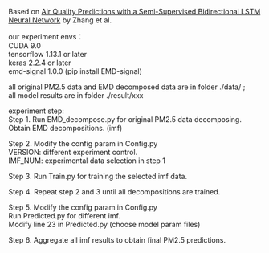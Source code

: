 Based on [Air Quality Predictions with a Semi-Supervised Bidirectional LSTM Neural Network](https://www.doi.org/10.1016/j.apr.2020.09.003) by Zhang et al.

our experiment envs：\
CUDA 9.0 \
tensorflow 1.13.1 or later\
keras 2.2.4 or later\
emd-signal 1.0.0 (pip install EMD-signal)

all original PM2.5 data and EMD decomposed data are in folder ./data/ ;\
all model results are in folder ./result/xxx

experiment step:\
Step 1. Run EMD_decompose.py for original PM2.5 data decomposing.\
   Obtain EMD decompositions. (imf)
   
Step 2. Modify the config param in Config.py\
   VERSION: different experiment control.\
   IMF_NUM: experimental data selection in step 1
   
Step 3. Run Train.py for training the selected imf data.

Step 4. Repeat step 2 and 3 until all decompositions are trained.

Step 5. Modify the config param in Config.py\
    Run Predicted.py for different imf.\
    Modify line 23 in Predicted.py (choose model param files) 
    
Step 6. Aggregate all imf results to obtain final PM2.5 predictions.
